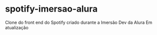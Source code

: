 # spotify-imersao-alura

Clone do front end do Spotify criado durante a Imersão Dev da Alura
Em atualização
